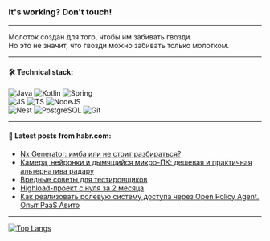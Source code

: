 ### It's working? Don't touch!

---
Молоток создан для того, чтобы им забивать гвозди. <br>
Но это не значит, что гвозди можно забивать только молотком.

---

#### 🛠️ Technical stack:

![Java](https://img.shields.io/badge/Java-informational?logo=Oracle&style=flat&logoColor=white&color=FF4500)
![Kotlin](https://img.shields.io/badge/Kotlin-informational?logo=Kotlin&style=flat&logoColor=white&color=774D97)
![Spring](https://img.shields.io/badge/SpringBoot-informational?logo=SpringBoot&style=flat&logoColor=white&color=6DB33F) <br>
![JS](https://img.shields.io/badge/JS-informational?logo=javaScript&style=flat&logoColor=black&color=F7Df1E)
![TS](https://img.shields.io/badge/TypeScript-informational?logo=typeScript&style=flat&logoColor=black&color=0667A8)
![NodeJS](https://img.shields.io/badge/NodeJS-informational?logo=node.js&style=flat&logoColor=white&color=70A760) <br>
![Nest](https://img.shields.io/badge/NestJS-informational?logo=NestJS&style=flat&logoColor=white&color=E0234E)
![PostgreSQL](https://img.shields.io/badge/PostgreSQL-informational?logo=PostgreSQL&style=flat&logoColor=white&color=DAA520)
![Git](https://img.shields.io/badge/Git-informational?logo=git&style=flat&logoColor=white&color=778899)

___

#### 💬 Latest posts from habr.com:

<!-- BLOG-POST-LIST:START -->
- [Nx Generator: имба или не стоит разбираться?](https://habr.com/ru/companies/tinkoff/articles/747608/?utm_source=habrahabr&utm_medium=rss&utm_campaign=747608)
- [Камера, нейронки и дымящийся микро-ПК: дешевая и практичная альтернатива радару](https://habr.com/ru/companies/magnus-tech/articles/741902/?utm_source=habrahabr&utm_medium=rss&utm_campaign=741902)
- [Вредные советы для тестировщиков](https://habr.com/ru/articles/747764/?utm_source=habrahabr&utm_medium=rss&utm_campaign=747764)
- [Highload-проект с нуля за 2 месяца](https://habr.com/ru/companies/oleg-bunin/articles/747724/?utm_source=habrahabr&utm_medium=rss&utm_campaign=747724)
- [Как реализовать ролевую систему доступа через Open Policy Agent. Опыт PaaS Авито](https://habr.com/ru/companies/avito/articles/743932/?utm_source=habrahabr&utm_medium=rss&utm_campaign=743932)
<!-- BLOG-POST-LIST:END -->

---
[![Top Langs](https://github-readme-stats-git-master-advtsetting-gmailcom.vercel.app/api/top-langs/?username=zloylis&langs_count=10&hide_title=false&title_color=e6edf3&size_weight=0.5&count_weight=0.5&layout=compact&hide_border=true&theme=dracula)](https://github.com/zloylis)

<!-- ![GitHub stats](https://github-readme-stats-git-master-advtsetting-gmailcom.vercel.app/api?username=zloylis&show_icons=true&hide_border=true&theme=dracula&hide_title=true&include_all_commits=true&count_private=true&hide=contribs&hide_rank=true) -->
